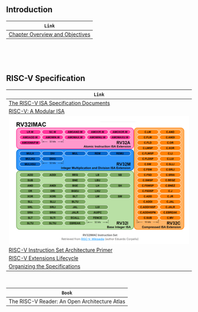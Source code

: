 ## Introduction

| `Link` |
| ------ |
| [Chapter Overview and Objectives](https://trainingportal.linuxfoundation.org/learn/course/introduction-to-risc-v-lfd110/exploring-the-risc-v-instruction-set-architecture/introduction) |

<br />
<br />
<br />



## RISC-V Specification

| `Link` |
| ------ |
| [The RISC-V ISA Specification Documents](https://trainingportal.linuxfoundation.org/learn/course/introduction-to-risc-v-lfd110/exploring-the-risc-v-instruction-set-architecture/risc-v-specification?page=1) |
| [RISC-V: A Modular ISA](https://trainingportal.linuxfoundation.org/learn/course/introduction-to-risc-v-lfd110/exploring-the-risc-v-instruction-set-architecture/risc-v-specification?page=2) |
| ![RV32IMAC](./images/01-RV32IMAC.png) |
| [RISC-V Instruction Set Architecture Primer](https://trainingportal.linuxfoundation.org/learn/course/introduction-to-risc-v-lfd110/exploring-the-risc-v-instruction-set-architecture/risc-v-specification?page=3) |
| [RISC-V Extensions Lifecycle](https://trainingportal.linuxfoundation.org/learn/course/introduction-to-risc-v-lfd110/exploring-the-risc-v-instruction-set-architecture/risc-v-specification?page=4) |
| [Organizing the Specifications](https://trainingportal.linuxfoundation.org/learn/course/introduction-to-risc-v-lfd110/exploring-the-risc-v-instruction-set-architecture/risc-v-specification?page=5) |



<br />

| `Book` |
| ------ |
| The RISC-V Reader: An Open Architecture Atlas |
